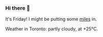 ### Hi there :wave:

It's Friday! I might be putting some [miles](https://www.strava.com/athletes/889963) in.

Weather in Toronto: partly cloudy, at +25°C.
